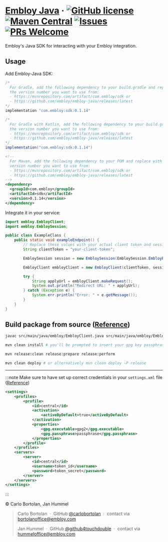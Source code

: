 # [Embloy Java](https://search.maven.org/artifact/com.embloy/sdk) &middot; [![GitHub license](https://img.shields.io/badge/license-AGPL3.0-blue.svg)](https://github.com/Embloy/Embloy-Java/blob/main/LICENSE) [![Maven Central](https://img.shields.io/maven-central/v/com.embloy/sdk.svg?style=flat)](https://search.maven.org/artifact/com.embloy/sdk) [![Issues](https://img.shields.io/github/issues/Embloy/Embloy-Java)](https://github.com/Embloy/Embloy-Java/issues) [![PRs Welcome](https://img.shields.io/badge/PRs-welcome-brightgreen.svg)](https://github.com/Embloy/Embloy-Java/pulls)

Embloy's Java SDK for interacting with your Embloy integration.

## Usage

Add Embloy-Java SDK:

```Java title="build.gradle"
/*
  For Gradle, add the following dependency to your build.gradle and replace with
  the version number you want to use from:
  - https://mvnrepository.com/artifact/com.embloy/sdk or
  - https://github.com/embloy/embloy-java/releases/latest
*/
implementation "com.embloy:sdk:0.1.14"
```

```Java title="build.gradle.kts"
/*
  For Gradle with Kotlin, add the following dependency to your build.gradle.kts and replace with
  the version number you want to use from:
  - https://mvnrepository.com/artifact/com.embloy/sdk or
  - https://github.com/embloy/embloy-java/releases/latest
*/
implementation("com.embloy:sdk:0.1.14")
```

```XML title="pom.xml"
<!--
  For Maven, add the following dependency to your POM and replace with the
  version number you want to use from:
  - https://mvnrepository.com/artifact/com.embloy/sdk or
  - https://github.com/embloy/embloy-java/releases/latest
-->
<dependency>
  <groupId>com.embloy</groupId>
  <artifactId>sdk</artifactId>
  <version>0.1.14</version>
</dependency>
```

Integrate it in your service:

```Java title="main.java"
import embloy.EmbloyClient;
import embloy.EmbloySession;

public class ExampleClass {
    public static void exampleEndpoint() {
        // Replace these values with your actual client token and session data
        String clientToken = "your-client-token";

        EmbloySession session = new EmbloySession(EmbloySession.EmbloyRequestMode.JOB_MODE, "your-job-slug", "your-success-url", "your-cancel-url");

        EmbloyClient embloyClient = new EmbloyClient(clientToken, session);

        try {
            String applyUrl = embloyClient.makeRequest();
            System.out.println("Redirect URL: " + applyUrl);
        } catch (Exception e) {
            System.err.println("Error: " + e.getMessage());
        }
    }
}
```

## Build package from source ([Reference](https://central.sonatype.org/publish-ea/publish-ea-guide/))

```Bash
javac src/main/java/embloy/EmbloyClient.java src/main/java/embloy/EmbloySession.java

mvn clean install # you'll be prompted to insert your gpg key passphrase

mvn release:clean release:prepare release:perform

mvn clean deploy # or alternatively mvn clean deploy -P release
```

---

:::note
Make sure to have set up correct credentials in your `settings.xml` file ([Reference](https://central.sonatype.org/publish/generate-portal-token/#050))

```xml
<settings>
    <profiles>
        <profile>
            <id>central</id>
            <activation>
                <activeByDefault>true</activeByDefault>
            </activation>
            <properties>
                <gpg.executable>gpg2</gpg.executable>
                <gpg.passphrase>passphrase</gpg.passphrase>
            </properties>
        </profile>
    </profiles>
    <servers>
        <server>
            <id>central</id>
            <username>token_id</username>
            <password>token_secret</password>
        </server>
    </servers>
</settings>
```
:::

© Carlo Bortolan, Jan Hummel

> Carlo Bortolan &nbsp;&middot;&nbsp;
> GitHub [@carlobortolan](https://github.com/carlobortolan) &nbsp;&middot;&nbsp;
> contact via [bortolanoffice@embloy.com](mailto:bortolanoffice@embloy.com)
>
> Jan Hummel &nbsp;&middot;&nbsp;
> GitHub [@github4touchdouble](https://github.com/github4touchdouble) &nbsp;&middot;&nbsp;
> contact via [hummeloffice@embloy.com](mailto:hummeloffice@embloy.com)
